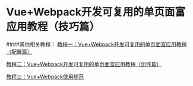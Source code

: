 # Vue+Webpack开发可复用的单页面富应用教程（技巧篇）
####其他相关教程：
[教程一：Vue+Webpack开发可复用的单页面富应用教程（配置篇）](https://github.com/sosout/dev-tools/tree/master/vue-webpack/configure)

[教程二：Vue+Webpack开发可复用的单页面富应用教程（组件篇）](https://github.com/sosout/dev-tools/tree/master/vue-webpack/component)

[教程三：Vue+Webpack使用规范](https://github.com/sosout/dev-tools/tree/master/vue-webpack/normal)

